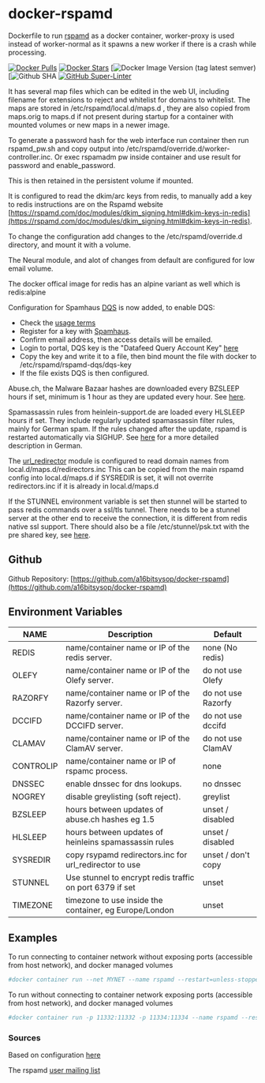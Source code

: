 # docker-rspamd
Dockerfile to run [rspamd](https://rspamd.com/) as a docker container, worker-proxy is used instead of worker-normal as it spawns a new worker if there is a crash while processing.

[![Docker Pulls](https://img.shields.io/docker/pulls/a16bitsysop/rspamd.svg?style=plastic)](https://hub.docker.com/r/a16bitsysop/rspamd/)
[![Docker Stars](https://img.shields.io/docker/stars/a16bitsysop/rspamd.svg?style=plastic)](https://hub.docker.com/r/a16bitsysop/rspamd/)
[![Docker Image Version (tag latest semver)](https://img.shields.io/docker/v/a16bitsysop/rspamd/latest?style=plastic)
[![Github SHA](https://img.shields.io/badge/dynamic/json?style=plastic&color=orange&label=Github%20SHA&query=object.sha&url=https%3A%2F%2Fapi.github.com%2Frepos%2Fa16bitsysop%2Fdocker-rspamd%2Fgit%2Frefs%2Fheads%2Fmain)
[![GitHub Super-Linter](https://github.com/a16bitsysop/docker-rspamd/workflows/Super-Linter/badge.svg)](https://github.com/marketplace/actions/super-linter)

It has several map files which can be edited in the web UI, including filename for extensions to reject and whitelist for domains to whitelist.  The maps are stored in /etc/rspamd/local.d/maps.d , they are also copied from maps.orig to maps.d if not present during startup for a container with mounted volumes or new maps in a newer image.

To generate a password hash for the web interface run container then run rspamd_pw.sh and copy output into /etc/rspamd/override.d/worker-controller.inc.  Or exec rspamadm pw inside container and use result for password and enable_password.

This is then retained in the persistent volume if mounted.

It is configured to read the dkim/arc keys from redis, to manually add a key to redis instructions are on the Rspamd website [https://rspamd.com/doc/modules/dkim_signing.html#dkim-keys-in-redis](https://rspamd.com/doc/modules/dkim_signing.html#dkim-keys-in-redis).

To change the configuration add changes to the /etc/rspamd/override.d directory, and mount it with a volume.

The Neural module, and alot of changes from default are configured for low email volume.

The docker offical image for redis has an alpine variant as well which is redis:alpine

Configuration for Spamhaus [DQS](https://github.com/spamhaus/rspamd-dqs) is now added, to enable DQS:

* Check the [usage terms](https://www.spamhaus.org/organization/dnsblusage/)
* Register for a key with [Spamhaus](https://www.spamhaustech.com/dqs/).
* Confirm email address, then access details will be emailed.
* Login to portal, DQS key is the "Datafeed Query Account Key" [here](https://portal.spamhaustech.com/manuals/dqs)
* Copy the key and write it to a file, then bind mount the file with docker to /etc/rspamd/rspamd-dqs/dqs-key
* If the file exists DQS is then configured.

Abuse.ch, the Malware Bazaar hashes are downloaded every BZSLEEP hours if set,
minimum is 1 hour as they are updated every hour.
See [here](https://bazaar.abuse.ch/).

Spamassassin rules from heinlein-support.de are loaded every HLSLEEP hours if set. They include
regularly updated spamassassin filter rules, mainly for German spam.
If the rules changed after the update, rspamd is restarted automatically via SIGHUP.
See [here](https://www.heinlein-support.de/blog/news/aktuelle-spamassassin-regeln-von-heinlein-support/) for a
more detailed description in German.

The [url_redirector](https://rspamd.com/doc/modules/url_redirector.html) module
is configured to read domain names from local.d/maps.d/redirectors.inc
This can be copied from the main rspamd config into local.d/maps.d if SYSREDIR
is set, it will not overrite redirectors.inc if it is already in local.d/maps.d

If the STUNNEL environment variable is set then stunnel will be started to pass
redis commands over a ssl/tls tunnel.  There needs to be a stunnel server at the
other end to receive the connection, it is different from redis native ssl support.
There should also be a file /etc/stunnel/psk.txt with the pre shared key, see
[here](https://www.stunnel.org/auth.html).

## Github
Github Repository: [https://github.com/a16bitsysop/docker-rspamd](https://github.com/a16bitsysop/docker-rspamd)

## Environment Variables

| NAME      | Description                                              | Default            |
| --------- | -------------------------------------------------------- | ------------------ |
| REDIS     | name/container name or IP of the redis server.           | none (No redis)    |
| OLEFY     | name/container name or IP of the Olefy server.           | do not use Olefy   |
| RAZORFY   | name/container name or IP of the Razorfy server.         | do not use Razorfy |
| DCCIFD    | name/container name or IP of the DCCIFD server.          | do not use dccifd  |
| CLAMAV    | name/container name or IP of the ClamAV server.          | do not use ClamAV  |
| CONTROLIP | name/container name or IP of rspamc process.             | none               |
| DNSSEC    | enable dnssec for dns lookups.                           | no dnssec          |
| NOGREY    | disable greylisting (soft reject).                       | greylist           |
| BZSLEEP   | hours between updates of abuse.ch hashes eg 1.5          | unset / disabled   |
| HLSLEEP   | hours between updates of heinleins spamassassin rules    | unset / disabled   |
| SYSREDIR  | copy rsypamd redirectors.inc for url_redirector to use   | unset / don't copy |
| STUNNEL   | Use stunnel to encrypt redis traffic on port 6379 if set | unset              |
| TIMEZONE  | timezone to use inside the container, eg Europe/London   | unset              |

## Examples
To run connecting to container network without exposing ports (accessible from host network), and docker managed volumes
```bash
#docker container run --net MYNET --name rspamd --restart=unless-stopped --mount source=rspamd-var,target=/var/lib/rspamd --mount source=rspamd-over,target=/etc/rspamd/override.d -d a16bitsysop/rspamd
```

To run without connecting to container network exposing ports (accessible from host network), and docker managed volumes
```bash
#docker container run -p 11332:11332 -p 11334:11334 --name rspamd --restart=unless-stopped --mount source=rspamd-var,target=/var/lib/rspamd --mount source=rspamd-over,target=/etc/rspamd/override.d -d a16bitsysop/rspamd
```

### Sources
Based on configuration [here](https://thomas-leister.de/en/mailserver-debian-stretch/)

The rspamd [user mailing list](https://lists.rspamd.com/mailman/listinfo)

